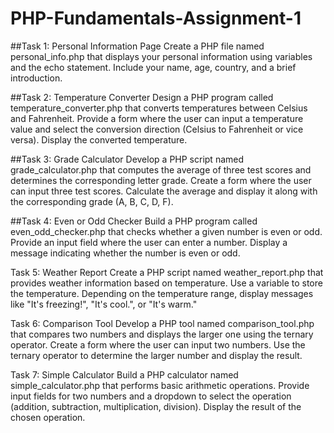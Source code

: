 # PHP-Fundamentals-Assignment-1

##Task 1: Personal Information Page
Create a PHP file named personal_info.php that displays your personal information using variables and the echo statement. Include your name, age, country, and a brief introduction.

##Task 2: Temperature Converter
Design a PHP program called temperature_converter.php that converts temperatures between Celsius and Fahrenheit. Provide a form where the user can input a temperature value and select the conversion direction (Celsius to Fahrenheit or vice versa). Display the converted temperature.

##Task 3: Grade Calculator
Develop a PHP script named grade_calculator.php that computes the average of three test scores and determines the corresponding letter grade. Create a form where the user can input three test scores. Calculate the average and display it along with the corresponding grade (A, B, C, D, F).

##Task 4: Even or Odd Checker
Build a PHP program called even_odd_checker.php that checks whether a given number is even or odd. Provide an input field where the user can enter a number. Display a message indicating whether the number is even or odd.

Task 5: Weather Report
Create a PHP script named weather_report.php that provides weather information based on temperature. Use a variable to store the temperature. Depending on the temperature range, display messages like "It's freezing!", "It's cool.", or "It's warm."

Task 6: Comparison Tool
Develop a PHP tool named comparison_tool.php that compares two numbers and displays the larger one using the ternary operator. Create a form where the user can input two numbers. Use the ternary operator to determine the larger number and display the result.

Task 7: Simple Calculator
Build a PHP calculator named simple_calculator.php that performs basic arithmetic operations. Provide input fields for two numbers and a dropdown to select the operation (addition, subtraction, multiplication, division). Display the result of the chosen operation.
